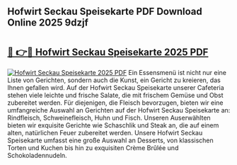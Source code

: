 ## Hofwirt Seckau Speisekarte PDF Download Online 2025 9dzjf

# <h2><a href="http://gcd5jz.nevu.top/?p=Hofwirt+Seckau+Speisekarte">🔗 👉🔴 Hofwirt Seckau Speisekarte 2025 PDF</a></h2>

[![Hofwirt Seckau Speisekarte 2025 PDF](https://i.imgur.com/dBaPXMq.png)](http://gcd5jz.nevu.top/?p=Hofwirt+Seckau+Speisekarte)
Ein Essensmenü ist nicht nur eine Liste von Gerichten, sondern auch die Kunst, ein Gericht zu kreieren, das Ihnen gefallen wird. Auf der Hofwirt Seckau Speisekarte unserer Cafeteria stehen viele leichte und frische Salate, die mit frischem Gemüse und Obst zubereitet werden. Für diejenigen, die Fleisch bevorzugen, bieten wir eine umfangreiche Auswahl an Gerichten auf der Hofwirt Seckau Speisekarte an: Rindfleisch, Schweinefleisch, Huhn und Fisch. Unseren Auserwählten bieten wir exquisite Gerichte wie Schaschlik und Steak an, die auf einem alten, natürlichen Feuer zubereitet werden. Unsere Hofwirt Seckau Speisekarte umfasst eine große Auswahl an Desserts, von klassischen Torten und Kuchen bis hin zu exquisiten Crème Brûlée und Schokoladennudeln.
